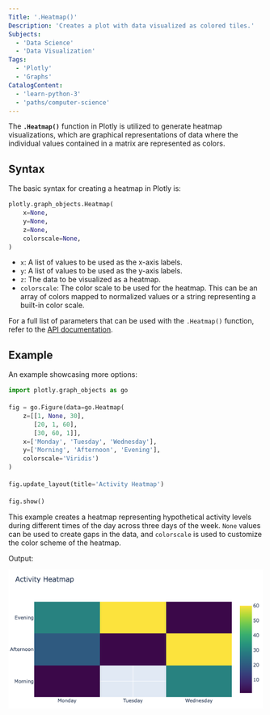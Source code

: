 ```yaml
---
Title: '.Heatmap()'
Description: 'Creates a plot with data visualized as colored tiles.'
Subjects:
  - 'Data Science'
  - 'Data Visualization'
Tags:
  - 'Plotly'
  - 'Graphs'
CatalogContent: 
  - 'learn-python-3'
  - 'paths/computer-science'
---
```


The **`.Heatmap()`** function in Plotly is utilized to generate heatmap visualizations, which are graphical representations of data where the individual values contained in a matrix are represented as colors.

## Syntax

The basic syntax for creating a heatmap in Plotly is:

```python
plotly.graph_objects.Heatmap(
    x=None,
    y=None,
    z=None,
    colorscale=None,
)
```

- `x`: A list of values to be used as the x-axis labels.
- `y`: A list of values to be used as the y-axis labels.
- `z`: The data to be visualized as a heatmap.
- `colorscale`: The color scale to be used for the heatmap. This can be an array of colors mapped to normalized values or a string representing a built-in color scale.

For a full list of parameters that can be used with the `.Heatmap()` function, refer to the [API documentation](https://plotly.github.io/plotly.py-docs/generated/plotly.graph_objects.Heatmap.html).


## Example

An example showcasing more options:

```python
import plotly.graph_objects as go

fig = go.Figure(data=go.Heatmap(
    z=[[1, None, 30],
       [20, 1, 60],
       [30, 60, 1]],
    x=['Monday', 'Tuesday', 'Wednesday'],
    y=['Morning', 'Afternoon', 'Evening'],
    colorscale='Viridis')
)
        
fig.update_layout(title='Activity Heatmap')

fig.show()
```

This example creates a heatmap representing hypothetical activity levels during different times of the day across three days of the week. `None` values can be used to create gaps in the data, and `colorscale` is used to customize the color scheme of the heatmap.

Output:

![Plotly Heatmap example](https://raw.githubusercontent.com/Codecademy/docs/main/media/plotly-heatmap-example.png)